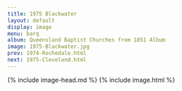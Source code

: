 ```yaml
---
title: 1975 Blackwater
layout: default
display: image
menu: barq
album: Queensland Baptist Churches from 1851 Album
image: 1975-Blackwater.jpg
prev: 1974-Rochedale.html
next: 1975-Cleveland.html
---
```

{% include image-head.md %}
{% include image.html %}